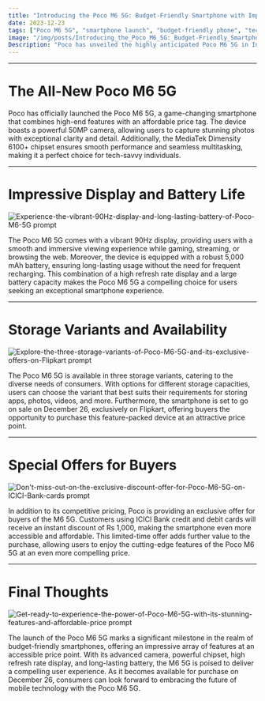```yaml
---
title: "Introducing the Poco M6 5G: Budget-Friendly Smartphone with Impressive Features"
date: 2023-12-23
tags: ["Poco M6 5G", "smartphone launch", "budget-friendly phone", "technology", "Flipkart sale"]
image: "/img/posts/Introducing_the_Poco_M6_5G:_Budget-Friendly_Smartphone_with_Impressive_Features/0.png"
Description: "Poco has unveiled the highly anticipated Poco M6 5G in India, offering a 50MP camera, MediaTek Dimensity 6100+ chipset, 90Hz display, and a 5,000 mAh battery. Learn more about this budget-friendly smartphone and its availability on Flipkart."
---
```



---
# The All-New Poco M6 5G

Poco has officially launched the Poco M6 5G, a game-changing smartphone that combines high-end features with an affordable price tag. The device boasts a powerful 50MP camera, allowing users to capture stunning photos with exceptional clarity and detail. Additionally, the MediaTek Dimensity 6100+ chipset ensures smooth performance and seamless multitasking, making it a perfect choice for tech-savvy individuals.



---
# Impressive Display and Battery Life

![Experience-the-vibrant-90Hz-display-and-long-lasting-battery-of-Poco-M6-5G prompt](/img/posts/Introducing_the_Poco_M6_5G:_Budget-Friendly_Smartphone_with_Impressive_Features/2.png "Experience-the-vibrant-90Hz-display-and-long-lasting-battery-of-Poco-M6-5G")

The Poco M6 5G comes with a vibrant 90Hz display, providing users with a smooth and immersive viewing experience while gaming, streaming, or browsing the web. Moreover, the device is equipped with a robust 5,000 mAh battery, ensuring long-lasting usage without the need for frequent recharging. This combination of a high refresh rate display and a large battery capacity makes the Poco M6 5G a compelling choice for users seeking an exceptional smartphone experience.



---
# Storage Variants and Availability

![Explore-the-three-storage-variants-of-Poco-M6-5G-and-its-exclusive-offers-on-Flipkart prompt](/img/posts/Introducing_the_Poco_M6_5G:_Budget-Friendly_Smartphone_with_Impressive_Features/3.png "Explore-the-three-storage-variants-of-Poco-M6-5G-and-its-exclusive-offers-on-Flipkart")

The Poco M6 5G is available in three storage variants, catering to the diverse needs of consumers. With options for different storage capacities, users can choose the variant that best suits their requirements for storing apps, photos, videos, and more. Furthermore, the smartphone is set to go on sale on December 26, exclusively on Flipkart, offering buyers the opportunity to purchase this feature-packed device at an attractive price point.



---
# Special Offers for Buyers

![Don't-miss-out-on-the-exclusive-discount-offer-for-Poco-M6-5G-on-ICICI-Bank-cards prompt](/img/posts/Introducing_the_Poco_M6_5G:_Budget-Friendly_Smartphone_with_Impressive_Features/4.png "Don't-miss-out-on-the-exclusive-discount-offer-for-Poco-M6-5G-on-ICICI-Bank-cards")

In addition to its competitive pricing, Poco is providing an exclusive offer for buyers of the M6 5G. Customers using ICICI Bank credit and debit cards will receive an instant discount of Rs 1,000, making the smartphone even more accessible and affordable. This limited-time offer adds further value to the purchase, allowing users to enjoy the cutting-edge features of the Poco M6 5G at an even more compelling price.



---
# Final Thoughts

![Get-ready-to-experience-the-power-of-Poco-M6-5G-with-its-stunning-features-and-affordable-price prompt](/img/posts/Introducing_the_Poco_M6_5G:_Budget-Friendly_Smartphone_with_Impressive_Features/5.png "Get-ready-to-experience-the-power-of-Poco-M6-5G-with-its-stunning-features-and-affordable-price")

The launch of the Poco M6 5G marks a significant milestone in the realm of budget-friendly smartphones, offering an impressive array of features at an accessible price point. With its advanced camera, powerful chipset, high refresh rate display, and long-lasting battery, the M6 5G is poised to deliver a compelling user experience. As it becomes available for purchase on December 26, consumers can look forward to embracing the future of mobile technology with the Poco M6 5G.



